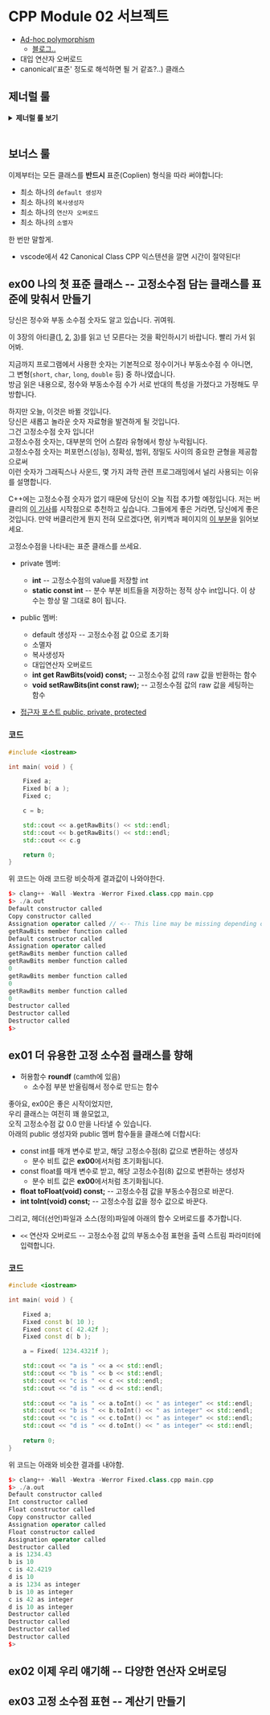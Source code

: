 # CPP Module 02 서브젝트

- [Ad-hoc polymorphism](https://en.wikipedia.org/wiki/Ad_hoc_polymorphism)
  - [블로그..](https://yinjae.wordpress.com/2012/04/02/polymorphism/)
- 대입 연산자 오버로드
- canonical('표준' 정도로 해석하면 될 거 같죠?..) 클래스

## 제너럴 룰
<details>
<summary> <b> 제너럴 룰 보기 </b>  </summary><br>
<div markdown="1">
  
- 헤더 안에 구현된 모든 기능(템플릿의 경우는 제외) 및 보호되지 않은 헤더는 exercise 0점을 의미합니다.
- 모든 **출력은 표준 출력으로** 하며, 특별히 지정하지 않는 한 **개행(\n)으로 끝납니다.**
- 부과된 파일 이름 뒤에는 letter, 클래스 이름, 함수 이름, 메서드 이름이 와야합니다.
- 기억하십시오: 이제 더 이상 C가 아닌 C++로 코딩하고 있습니다. 따라서:
  - 다음 기능은 **금지**되어 있으며 사용시 0점 처리를 받습니다. 묻지도 따지지도 마시오: ***alloc, *printf, free*
  - 기본적으로 표준 라이브러리의 모든 것을 사용할 수 있습니다. **그러나** C++ 버전의 함수를 사용하는 것이 현명할 것입니다.
    당신은 C에 익숙합니다. 당신이 아는 것을 유지하는 대신, C++ 버전의 함수를 사용하는 것이 현명할 것입니다. 결국 이건 새로운 언어입니다.
  - 그리고 **네, 안돼요.** 써도 될 때까지는 [STL](https://www.cplusplus.com/reference/stl/)을 사용할 수 없습니다.(즉, 모듈08 전에는 안됨).
  - 이는 include <algorithm>을 필요로 하는 모든 것은--벡터/리스트/맵/등등--다 안된다는 뜻입니다.
- 명시적으로 금지된 기능 또는 기계의 사용은 묻지도 따지지도 않고 0점 처리됩니다.
- 또한, 달리 명시되지 않는 한 C++ 키워드 **using namespace**및 **friend**는 금지되어 있습니다.
  - 그들의 사용은 질문없이 **-42점**으로 처리 될 것입니다.
- 클래스와 관련된 파일은 달리 명시되지 않는 한 항상 **ClassName.hpp** 및 **ClassName.cpp**입니다.
- Turn-in 디렉토리는 **ex00/**, **ex01/**, ... , **exn/**.
- 예제를 철저하게 읽어야합니다. exercise의 설명에서는 명확하지 않았던 요구 사항을 포함하고 있을 수 있습니다.
  만약 뭔가 모호해 보인다면, 당신이 **C++**를 충분히 이해하지 못한 것입니다.
- 앞에서부터 배운 **C++** 도구는 사용할 수 있으므로, external 라이브러리는 사용할 수 없습니다. 그리고 물어보기 전에 말해드려요:
  - 그것은 또한 **C++11과 파생 모델**, **Boost** 또는 C++ 없으면 못사는 놀라운 기술을 갖춘 친구가 알려준 그 어떤 것도 안된다는 뜻입니다.
  - = 범위 기반 for문 C++11이니까 사용 금지..
- 상당한 양의 클래스들을 제출해야 할 수도 있습니다. 이것은 좋아하는 텍스트 편집기를 스크립팅할 수 없다면 지루해 보일 수 있습니다.
- 시작하기 전에 각 exercise를 **완전히** 읽으십시오! 진짜로요, 읽으세요.
- 사용할 컴파일러는 **clang++**입니다.
- 코드는 다음 플래그를 사용하여 컴파일해야합니다: **-Wall -Wextra -Werror**
- 당신의 각 includes는 다른 includes들과 독립적으로 포함될 수 있어야 합니다. Includes는 분명히 그들이 의존하는 다른 모든 include를 포함해야합니다.
- 궁금할까봐: **C++에서는 코딩 스타일이 적용되지 않습니다.** 원하는 스타일 아무거나 사용 가능, 제한 없음. **하지만, 동료 평가자가 읽을 수 없는 코드는 채점 받을 수 없겠죠**
- 이제 중요한 사항 : 서브젝트에 명시적으로 설명하지 않는 한 **프로그램에 의해 채점되지 않습니다**. 따라서, 여러분은 exercise를 선택하는 방법에 있어서 어느 정도의 자유가 주어집니다. 하지만, 각 exercise의 제한조건에 유의하고, **게으르지 마세요**, 연습문제들이 제공해야되는 **많은 것들을 놓치게 될거예요!**
- **제출하는 파일에 일부 관계없는 파일이 있는 것은 문제가 되지 않습니다.** 요청한 파일보다 더 많은 파일로 코드를 분리할 수도 있습니다.
  결과가 프로그램에 의해 채점되지 않는 한, **자유롭게 하세요.**
- 비록 서브젝트의 exercise가 짧더라도, 알아야 할 것을 확실히 이해하고, 가능한 최선의 방법으로 풀었다는 것을 확실히 하기 위해 시간을 들이는 것은 가치가 있습니다.
- 오딘의 이름으로, 토르의 이름으로! 머리를 쓰세요!!!
  
 </div> 
 </details>
 <BR>

## 보너스 룰
이제부터는 모든 클래스를 **반드시** 표준(Coplien) 형식을 따라 써야합니다:

- 최소 하나의 `default 생성자`
- 최소 하나의 `복사생성자`
- 최소 하나의 `연산자 오버로드`
- 최소 하나의 `소멸자`

한 번만 말할게.

- vscode에서 42 Canonical Class CPP 익스텐션을 깔면 시간이 절약된다!

## ex00 나의 첫 표준 클래스 -- 고정소수점 담는 클래스를 표준에 맞춰서 만들기

당신은 정수와 부동 소수점 숫자도 알고 있습니다. 귀여워.

이 3장의 아티클([1](https://www.cprogramming.com/tutorial/floating_point/understanding_floating_point.html), [2](https://www.cprogramming.com/tutorial/floating_point/understanding_floating_point_representation.html), [3](https://www.cprogramming.com/tutorial/floating_point/understanding_floating_point_printing.html))를 읽고 넌 모른다는 것을 확인하시기 바랍니다. 빨리 가서 읽어봐.

지금까지 프로그램에서 사용한 숫자는 기본적으로 정수이거나 부동소수점 수 아니면,
<br>그 변형(`short`, `char`, `long`, `double` 등) 중 하나였습니다.
<br>방금 읽은 내용으로, 정수와 부동소수점 수가 서로 반대의 특성을 가졌다고 가정해도 무방합니다.

하지만 오늘, 이것은 바뀔 것입니다.
<br>당신은 새롭고 놀라운 숫자 자료형을 발견하게 될 것입니다.
<br>그건 고정소수점 숫자 입니다!
<br>고정소수점 숫자는, 대부분의 언어 스칼라 유형에서 항상 누락됩니다.
<br>고정소수점 숫자는 퍼포먼스(성능), 정확성, 범위, 정밀도 사이의 중요한 균형을 제공함으로써
<br>이런 숫자가 그래픽스나 사운드, 몇 가지 과학 관련 프로그래밍에서 널리 사용되는 이유를 설명합니다.

C++에는 고정소수점 숫자가 없기 때문에 당신이 오늘 직접 추가할 예정입니다.
저는 버클리의 [이 기사](https://inst.eecs.berkeley.edu//~cs61c/sp06/handout/fixedpt.html)를 시작점으로 추천하고 싶습니다. 그들에게 좋은 거라면, 당신에게 좋은 것입니다.
만약 버클리란게 뭔지 전혀 모르겠다면, 위키백과 페이지의 [이 부분](https://en.wikipedia.org/wiki/University_of_California,_Berkeley#Notable_alumni.2C_faculty.2C_and_staff)을 읽어보세요.

고정소수점을 나타내는 표준 클래스를 쓰세요.

- private 멤버:
  - **int** -- 고정소수점의 value를 저장할 int
  - **static const int** -- 분수 부분 비트들을 저장하는 정적 상수 int입니다. 이 상수는 항상 말 그대로 8이 됩니다.
- public 멤버:
  - default 생성자 -- 고정소수점 값 0으로 초기화 
  - 소멸자
  - 복사생성자
  - 대입연산자 오버로드
  - **int get RawBits(void) const;** -- 고정소수점 값의 raw 값을 반환하는 함수
  - **void setRawBits(int const raw);** -- 고정소수점 값의 raw 값을 세팅하는 함수

- [접근자 포스트 public, private, protected](https://yeolco.tistory.com/115)


### 코드
~~~C++
#include <iostream>

int main( void ) {

    Fixed a;
    Fixed b( a );
    Fixed c;

    c = b;

    std::cout << a.getRawBits() << std::endl;
    std::cout << b.getRawBits() << std::endl;
    std::cout << c.g

    return 0;
}
~~~
 
 위 코드는 아래 코드랑 비슷하게 결과값이 나와야한다.
 
~~~C++
$> clang++ -Wall -Wextra -Werror Fixed.class.cpp main.cpp
$> ./a.out
Default constructor called
Copy constructor called
Assignation operator called // <-- This line may be missing depending on your implementation
getRawBits member function called
Default constructor called
Assignation operator called
getRawBits member function called
getRawBits member function called
0
getRawBits member function called
0
getRawBits member function called
0
Destructor called
Destructor called
Destructor called
$>
~~~

## ex01 더 유용한 고정 소수점 클래스를 향해

- 허용함수 **roundf** (camth에 있음)
  - 소수점 부분 반올림해서 정수로 만드는 함수

좋아요, ex00은 좋은 시작이었지만, <br>
우리 클래스는 여전히 꽤 쓸모없고, <Br>
오직 고정소수점 값 0.0 만을 나타낼 수 있습니다. <br>
아래의 public 생성자와 public 멤버 함수들을 클래스에 더합시다:

- const int를 매개 변수로 받고, 해당 고정소수점(8) 값으로 변환하는 생성자
  - 분수 비트 값은 **ex00**에서처럼 초기화됩니다.
- const float를 매개 변수로 받고, 해당 고정소수점(8) 값으로 변환하는 생성자
  - 분수 비트 값은 **ex00**에서처럼 초기화됩니다.
- **float toFloat(void) const;** -- 고정소수점 값을 부동소수점으로 바꾼다.
- **int toInt(void) const;** -- 고정소수점 값을 정수 값으로 바꾼다.

그리고, 헤더(선언)파일과 소스(정의)파일에 아래의 함수 오버로드를 추가합니다.

- `<<` 연산자 오버로드 -- 고정소수점 값의 부동소수점 표현을 출력 스트림 파라미터에 입력합니다.


### 코드

~~~C++
#include <iostream>

int main( void ) {

    Fixed a;
    Fixed const b( 10 );
    Fixed const c( 42.42f );
    Fixed const d( b );

    a = Fixed( 1234.4321f );

    std::cout << "a is " << a << std::endl;
    std::cout << "b is " << b << std::endl;
    std::cout << "c is " << c << std::endl;
    std::cout << "d is " << d << std::endl;
    
    std::cout << "a is " << a.toInt() << " as integer" << std::endl;
    std::cout << "b is " << b.toInt() << " as integer" << std::endl;
    std::cout << "c is " << c.toInt() << " as integer" << std::endl;
    std::cout << "d is " << d.toInt() << " as integer" << std::endl;
    
    return 0;
}
~~~

위 코드는 아래와 비슷한 결과를 내야함.

~~~C++
$> clang++ -Wall -Wextra -Werror Fixed.class.cpp main.cpp
$> ./a.out
Default constructor called
Int constructor called
Float constructor called
Copy constructor called
Assignation operator called
Float constructor called
Assignation operator called
Destructor called
a is 1234.43
b is 10
c is 42.4219
d is 10
a is 1234 as integer
b is 10 as integer
c is 42 as integer
d is 10 as integer
Destructor called
Destructor called
Destructor called
Destructor called
$>
~~~

## ex02 이제 우리 얘기해 -- 다양한 연산자 오버로딩

## ex03 고정 소수점 표현 -- 계산기 만들기
